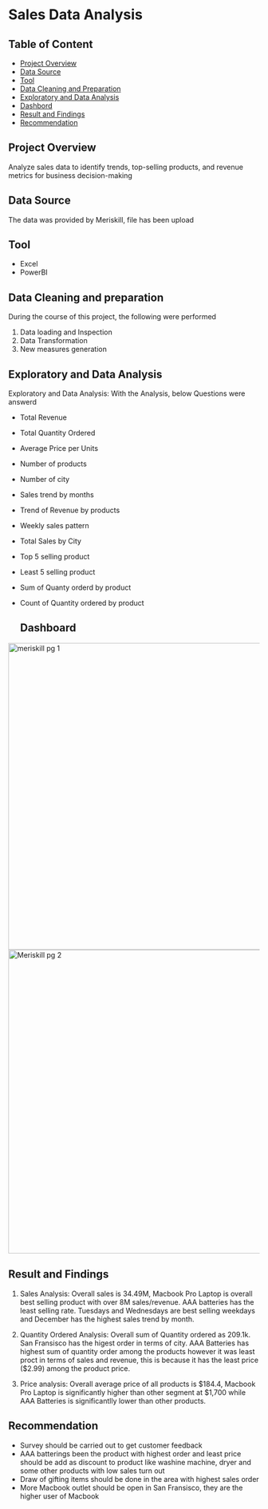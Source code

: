 # Sales Data Analysis
## Table of Content
- [Project Overview](#project-overview)
- [Data Source](#data-source)
- [Tool](#tool)
- [Data Cleaning and Preparation](#data-cleaning-and-preparation)
- [Exploratory and Data Analysis](#exploratory-and-data-analysis)
- [Dashbord](#dashboard)
- [Result and Findings](#result-and-findings)
- [Recommendation](#recommendation)

## Project Overview
Analyze sales data to identify trends, top-selling products, and revenue metrics for business decision-making


## Data Source
The data was provided by Meriskill, file has been upload

## Tool
- Excel
- PowerBI

## Data Cleaning and preparation
During the course of this project, the following were performed
1. Data loading and Inspection
2. Data Transformation
3. New measures generation

## Exploratory and Data Analysis
Exploratory and Data Analysis:
With the Analysis, below Questions were answerd
- Total Revenue
- Total Quantity Ordered
- Average Price per Units
- Number of products
- Number of city
- Sales trend by months
- Trend of Revenue by products
- Weekly sales pattern
- Total Sales by City
- Top 5 selling product
- Least 5 selling product
- Sum of Quanty orderd by product
- Count of Quantity ordered by product

  ## Dashboard
  
<img width="615" alt="meriskill pg 1" src="https://github.com/Temitopeadep/Sales-Data-Analysis/assets/142262047/1e047fdb-7c66-4bb1-af94-7daad3e5c7a9">
<img width="609" alt="Meriskill pg 2" src="https://github.com/Temitopeadep/Sales-Data-Analysis/assets/142262047/262bc317-3922-4070-81da-6f25a15289e9">


## Result and Findings
1. Sales  Analysis: Overall sales is 34.49M, Macbook Pro Laptop is overall best selling product with over 8M sales/revenue. AAA batteries has the least selling rate. Tuesdays and Wednesdays are best selling weekdays and December has the highest sales trend by month.

2. Quantity Ordered Analysis:  Overall sum of Quantity ordered as 209.1k. San Fransisco has the higest order in terms of city. AAA Batteries has highest sum of quantity order among the products however it was least proct in terms of sales and revenue, this is because it has the least price ($2.99) among the product price.

3. Price analysis: Overall average price of all products is $184.4, Macbook Pro Laptop is significantly higher than other segment at $1,700 while AAA Batteries is significantlly lower than other products.

## Recommendation
- Survey should be carried out to get customer feedback
- AAA batterings been the product with highest order and least price should be add as discount to product like washine machine, dryer and some other products with low sales turn out
- Draw of gifting items should be done in the area with highest sales order
- More Macbook outlet should be open in San Fransisco, they are the higher user of Macbook




